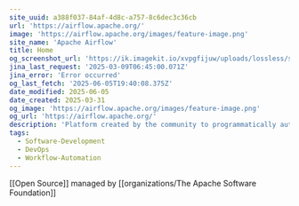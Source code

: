 ```yaml
---
site_uuid: a388f037-84af-4d8c-a757-8c6dec3c36cb
url: 'https://airflow.apache.org/'
image: 'https://airflow.apache.org/images/feature-image.png'
site_name: 'Apache Airflow'
title: Home
og_screenshot_url: 'https://ik.imagekit.io/xvpgfijuw/uploads/lossless/screenshots/20250605_Apache_Airflow_og_screenshot.jpeg'
jina_last_request: '2025-03-09T06:45:00.071Z'
jina_error: 'Error occurred'
og_last_fetch: '2025-06-05T19:40:08.375Z'
date_modified: 2025-06-05
date_created: 2025-03-31
og_image: 'https://airflow.apache.org/images/feature-image.png'
og_url: 'https://airflow.apache.org/'
description: 'Platform created by the community to programmatically author, schedule and monitor workflows.'
tags:
  - Software-Development
  - DevOps
  - Workflow-Automation
---
```


[[Open Source]] managed by [[organizations/The Apache Software Foundation]]